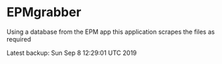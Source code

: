 # EPMgrabber
Using a database from the EPM app this application scrapes the files as required


Latest backup: Sun Sep 8 12:29:01 UTC 2019
